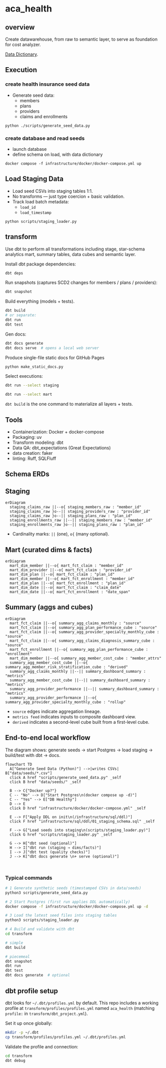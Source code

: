# aca_health

## overview

Create datawarehouse, from raw to semantic layer, to serve as foundation for cost analyzer.

[Data Dictionary](https://garthmortensen.github.io/aca_health/).

## Execution

### create health insurance seed data

- Generate seed data:
  - members
  - plans
  - providers
  - claims and enrollments

`python ./scripts/generate_seed_data.py`

### create database and read seeds

- launch database
- define schema on load, with data dictionary

`docker compose -f infrastructure/docker/docker-compose.yml up`

## Load Staging Data

- Load seed CSVs into staging tables 1:1.
- No transforms — just type coercion + basic validation.
- Track load batch metadata:
  - `load_id`
  - `load_timestamp`

`python scripts/staging_loader.py`

## transform

Use dbt to perform all transformations including stage, star-schema analytics mart, summary tables, data cubes and semantic layer.

Install dbt package dependencies:

```bash
dbt deps
```

Run snapshots (captures SCD2 changes for members / plans / providers):

```bash
dbt snapshot
```

Build everything (models + tests).

```bash
dbt build
# or separate:
dbt run
dbt test
```

Gen docs:

```bash
dbt docs generate
dbt docs serve  # opens a local web server
```

Produce single-file static docs for GitHub Pages

```bash
python make_static_docs.py
```

Select executions:

```bash
dbt run --select staging

dbt run --select mart
```

`dbt build` is the one command to materialize all layers + tests.

## Tools

- Containerization: Docker + docker-compose
- Packaging: uv
- Transform modeling: dbt
- Data QA: dbt_expectations (Great Expectations)
- data creation: faker
- linting: Ruff, SQLFluff

## Schema ERDs

## Staging

```mermaid
erDiagram
  staging_claims_raw ||--o{ staging_members_raw : "member_id"
  staging_claims_raw }o--|| staging_providers_raw : "provider_id"
  staging_claims_raw }o--|| staging_plans_raw : "plan_id"
  staging_enrollments_raw ||--|| staging_members_raw : "member_id"
  staging_enrollments_raw }o--|| staging_plans_raw : "plan_id"
```

- Cardinality marks: `||` (one), `o{` (many optional).

## Mart (curated dims & facts)

```mermaid
erDiagram
  mart_dim_member ||--o{ mart_fct_claim : "member_id"
  mart_dim_provider ||--o{ mart_fct_claim : "provider_id"
  mart_dim_plan ||--o{ mart_fct_claim : "plan_id"
  mart_dim_member ||--o{ mart_fct_enrollment : "member_id"
  mart_dim_plan ||--o{ mart_fct_enrollment : "plan_id"
  mart_dim_date ||--o{ mart_fct_claim : "claim_date"
  mart_dim_date ||--o{ mart_fct_enrollment : "date_span" 
```

## Summary (aggs and cubes)

```mermaid
erDiagram
  mart_fct_claim ||--o{ summary_agg_claims_monthly : "source"
  mart_fct_claim ||--o{ summary_agg_plan_performance_cube : "source"
  mart_fct_claim ||--o{ summary_agg_provider_specialty_monthly_cube : "source"
  mart_fct_claim ||--o{ summary_agg_claims_diagnosis_summary_cube : "source"
  mart_fct_enrollment ||--o{ summary_agg_plan_performance_cube : "enrollment"
  mart_dim_member ||--o{ summary_agg_member_cost_cube : "member_attrs"
  summary_agg_member_cost_cube ||--o{ summary_agg_member_risk_stratification_cube : "derived"
  summary_agg_claims_monthly ||--|| summary_dashboard_summary : "metrics"
  summary_agg_member_cost_cube ||--|| summary_dashboard_summary : "metrics"
  summary_agg_provider_performance ||--|| summary_dashboard_summary : "metrics"
  summary_agg_provider_performance ||--o{ summary_agg_provider_specialty_monthly_cube : "rollup"
```

- `source` edges indicate aggregation lineage.
- `metrics feed` indicates inputs to composite dashboard view.
- `derived` indicates a second-level cube built from a first-level cube.

## End-to-end local workflow

The diagram shows: generate seeds → start Postgres → load staging → build/test with dbt → docs.

```mermaid
flowchart TD
  A["Generate Seed Data (Python)"] -->|writes CSVs| B["data/seeds/*.csv"]
  click A href "scripts/generate_seed_data.py" _self
  click B href "data/seeds/" _self

  B --> C{"Docker up?"}
  C -- "No" --> D["Start Postgres\n(docker compose up -d)"]
  C -- "Yes" --> E["DB Healthy"]
  D --> E
  click D href "infrastructure/docker/docker-compose.yml" _self

  E --> F["Apply DDL on init\n(/infrastructure/sql/ddl)"]
  click F href "infrastructure/sql/ddl/01_staging_schema.sql" _self

  F --> G["Load seeds into staging\n(scripts/staging_loader.py)"]
  click G href "scripts/staging_loader.py" _self

  G --> H["dbt seed (optional)"]
  H --> I["dbt run (staging → dims/facts)"]
  I --> J["dbt test (quality checks)"]
  J --> K["dbt docs generate \n+ serve (optional)"]

  
```

### Typical commands

```bash
# 1 Generate synthetic seeds (timestamped CSVs in data/seeds)
python3 scripts/generate_seed_data.py

# 2 Start Postgres (first run applies DDL automatically)
docker compose -f infrastructure/docker/docker-compose.yml up -d

# 3 Load the latest seed files into staging tables
python3 scripts/staging_loader.py

# 4 Build and validate with dbt
cd transform

# simple
dbt build

# piecemeal
dbt snapshot
dbt run
dbt test
dbt docs generate  # optional
```

## dbt profile setup

dbt looks for `~/.dbt/profiles.yml` by default. This repo includes a working profile at `transform/profiles/profiles.yml` named `aca_health` (matching `profile:` in `transform/dbt_project.yml`).

Set it up once globally:

```bash
mkdir -p ~/.dbt
cp transform/profiles/profiles.yml ~/.dbt/profiles.yml
```

Validate the profile and connection:

```bash
cd transform
dbt debug
```
